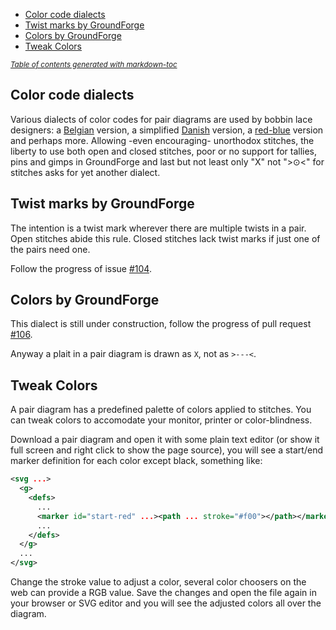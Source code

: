 - [Color code dialects](#color-code-dialects)
- [Twist marks by GroundForge](#twist-marks-by-groundforge)
- [Colors by GroundForge](#colors-by-groundforge)
- [Tweak Colors](#tweak-colors)

<sup><i><a href='http://ecotrust-canada.github.io/markdown-toc/'>Table of contents generated with markdown-toc</a></i></sup>


Color code dialects
-------------------

Various dialects of color codes for pair diagrams are used by bobbin lace designers:
a [Belgian] version, a simplified [Danish] version, a [red-blue] version and perhaps more.
Allowing -even encouraging- unorthodox stitches, the liberty to use both open and closed stitches,
poor or no support for tallies, pins and gimps in GroundForge and last but not least
only "X" not ">&odot;<" for stitches asks for yet another dialect.

[Belgian]: https://www.mail-archive.com/lace@arachne.com/msg51345.html
[Danish]: https://www.mail-archive.com/lace@arachne.com/msg51355.html
[red-blue]: http://susanroberts.info/Working%20diagrams%20-%20part%202.pdf


Twist marks by GroundForge
--------------------------

The intention is a twist mark wherever there are multiple twists in a pair.
Open stitches abide this rule. Closed stitches lack twist marks if just one of the pairs need one.

Follow the progress of issue [#104]( https://github.com/d-bl/GroundForge/issues/104).

Colors by GroundForge
---------------------

This dialect is still under construction,
follow the progress of pull request [#106](https://github.com/d-bl/GroundForge/pull/106).

Anyway a plait in a pair diagram is drawn as `X`, not as `>---<`.


Tweak Colors
------------

A pair diagram has a predefined palette of colors applied to stitches. You can tweak colors to accomodate your monitor, printer or color-blindness.

Download a pair diagram and open it with some plain text editor (or show it full screen and right click to show the page source), you will see a start/end marker definition for each color except black, something like:
```xml
<svg ...>
  <g>
    <defs>
      ...
      <marker id="start-red" ...><path ... stroke="#f00"></path></marker>
      ...
    </defs>
  </g>
  ...
</svg>
```

Change the stroke value to adjust a color, several color choosers on the web can provide a RGB value. Save the changes and open the file again in your browser or SVG editor and you will see the adjusted colors all over the diagram.